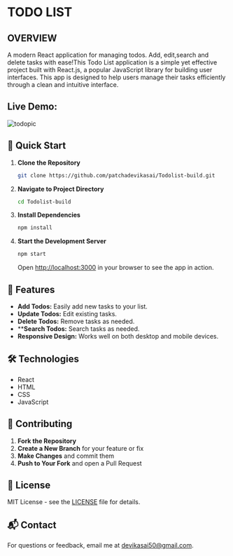 
# TODO LIST
## OVERVIEW

A modern React application for managing todos. Add, edit,search and delete tasks with ease!This Todo List application is a simple yet effective project built with React.js, a popular JavaScript library for building user interfaces. This app is designed to help users manage their tasks efficiently through a clean and intuitive interface.
## Live Demo:
![todopic](https://github.com/user-attachments/assets/0b31d173-2760-42a3-b58a-159ac5f0b39a)

## 🚀 Quick Start

1. **Clone the Repository**

   ```bash
   git clone https://github.com/patchadevikasai/Todolist-build.git
   ```

2. **Navigate to Project Directory**

   ```bash
   cd Todolist-build
   ```

3. **Install Dependencies**

   ```bash
   npm install
   ```

4. **Start the Development Server**

   ```bash
   npm start
   ```

   Open [http://localhost:3000](http://localhost:3000) in your browser to see the app in action.

## 🎨 Features

- **Add Todos:** Easily add new tasks to your list.
- **Update Todos:** Edit existing tasks.
- **Delete Todos:** Remove tasks as needed.
- ****Search Todos:** Search tasks as needed.
- **Responsive Design:** Works well on both desktop and mobile devices.

## 🛠️ Technologies

- React
- HTML
- CSS
- JavaScript



## 🤝 Contributing

1. **Fork the Repository**
2. **Create a New Branch** for your feature or fix
3. **Make Changes** and commit them
4. **Push to Your Fork** and open a Pull Request

## 📝 License

MIT License - see the [LICENSE](LICENSE) file for details.

## 📬 Contact

For questions or feedback, email me at [devikasai50@gmail.com](mailto:devikasai50@gmail.com).

